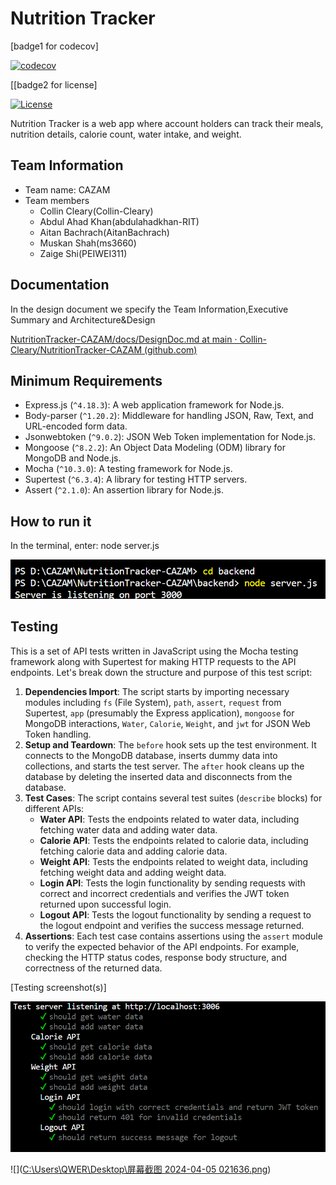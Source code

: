 # Nutrition Tracker

[badge1 for codecov]

[![codecov](https://codecov.io/gh/PEIWEI311/NutritionTracker/graph/badge.svg?token=Bv5Iq2VxNu)](https://codecov.io/gh/PEIWEI311/NutritionTracker)

[[badge2 for license]

[![License](https://img.shields.io/badge/License-Apache%202.0-blue.svg)](https://opensource.org/licenses/Apache-2.0)

Nutrition Tracker is a web app where account holders can track their meals, nutrition details, calorie count, water intake, and weight.


## Team Information
* Team name: CAZAM
* Team members
  * Collin Cleary(Collin-Cleary)
  * Abdul Ahad Khan(abdulahadkhan-RIT)
  * Aitan Bachrach(AitanBachrach)
  * Muskan Shah(ms3660)
  * Zaige Shi(PEIWEI311)


## Documentation

In the design document we specify the Team Information,Executive Summary and Architecture&Design

[NutritionTracker-CAZAM/docs/DesignDoc.md at main · Collin-Cleary/NutritionTracker-CAZAM (github.com)](https://github.com/Collin-Cleary/NutritionTracker-CAZAM/blob/main/docs/DesignDoc.md)


## Minimum Requirements

- Express.js (`^4.18.3`): A web application framework for Node.js.
- Body-parser (`^1.20.2`): Middleware for handling JSON, Raw, Text, and URL-encoded form data.
- Jsonwebtoken (`^9.0.2`): JSON Web Token implementation for Node.js.
- Mongoose (`^8.2.2`): An Object Data Modeling (ODM) library for MongoDB and Node.js.
- Mocha (`^10.3.0`): A testing framework for Node.js.
- Supertest (`^6.3.4`): A library for testing HTTP servers.
- Assert (`^2.1.0`): An assertion library for Node.js.


## How to run it

In the terminal, enter: node server.js

![image-20240404203903827](https://github.com/PEIWEI311/NutritionTracker/blob/main/media/runProject.png)

## Testing

This is a set of API tests written in JavaScript using the Mocha testing framework along with Supertest for making HTTP requests to the API endpoints. Let's break down the structure and purpose of this test script:

1. **Dependencies Import**: The script starts by importing necessary modules including `fs` (File System), `path`, `assert`, `request` from Supertest, `app` (presumably the Express application), `mongoose` for MongoDB interactions, `Water`, `Calorie`, `Weight`, and `jwt` for JSON Web Token handling.
2. **Setup and Teardown**: The `before` hook sets up the test environment. It connects to the MongoDB database, inserts dummy data into collections, and starts the test server. The `after` hook cleans up the database by deleting the inserted data and disconnects from the database.
3. **Test Cases**: The script contains several test suites (`describe` blocks) for different APIs:
   - **Water API**: Tests the endpoints related to water data, including fetching water data and adding water data.
   - **Calorie API**: Tests the endpoints related to calorie data, including fetching calorie data and adding calorie data.
   - **Weight API**: Tests the endpoints related to weight data, including fetching weight data and adding weight data.
   - **Login API**: Tests the login functionality by sending requests with correct and incorrect credentials and verifies the JWT token returned upon successful login.
   - **Logout API**: Tests the logout functionality by sending a request to the logout endpoint and verifies the success message returned.
4. **Assertions**: Each test case contains assertions using the `assert` module to verify the expected behavior of the API endpoints. For example, checking the HTTP status codes, response body structure, and correctness of the returned data.

[Testing screenshot(s)]

![](https://github.com/PEIWEI311/NutritionTracker/blob/main/media/test_screenshot1.png)

![]([C:\Users\QWER\Desktop\屏幕截图 2024-04-05 021636.png](https://github.com/PEIWEI311/NutritionTracker/blob/main/media/test_screenshot2.png))
